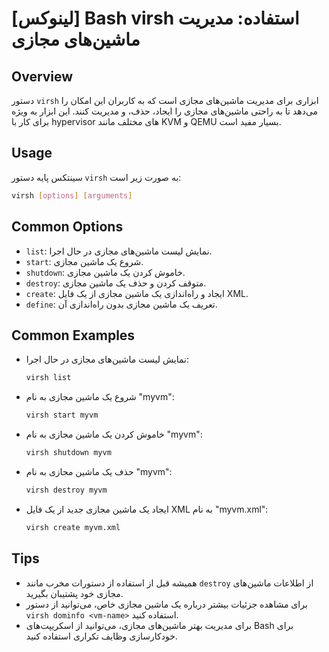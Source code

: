 # [لینوکس] Bash virsh استفاده: مدیریت ماشین‌های مجازی

## Overview
دستور `virsh` ابزاری برای مدیریت ماشین‌های مجازی است که به کاربران این امکان را می‌دهد تا به راحتی ماشین‌های مجازی را ایجاد، حذف، و مدیریت کنند. این ابزار به ویژه برای کار با hypervisor های مختلف مانند KVM و QEMU بسیار مفید است.

## Usage
سینتکس پایه دستور `virsh` به صورت زیر است:

```bash
virsh [options] [arguments]
```

## Common Options
- `list`: نمایش لیست ماشین‌های مجازی در حال اجرا.
- `start`: شروع یک ماشین مجازی.
- `shutdown`: خاموش کردن یک ماشین مجازی.
- `destroy`: متوقف کردن و حذف یک ماشین مجازی.
- `create`: ایجاد و راه‌اندازی یک ماشین مجازی از یک فایل XML.
- `define`: تعریف یک ماشین مجازی بدون راه‌اندازی آن.

## Common Examples
- نمایش لیست ماشین‌های مجازی در حال اجرا:
  ```bash
  virsh list
  ```

- شروع یک ماشین مجازی به نام "myvm":
  ```bash
  virsh start myvm
  ```

- خاموش کردن یک ماشین مجازی به نام "myvm":
  ```bash
  virsh shutdown myvm
  ```

- حذف یک ماشین مجازی به نام "myvm":
  ```bash
  virsh destroy myvm
  ```

- ایجاد یک ماشین مجازی جدید از یک فایل XML به نام "myvm.xml":
  ```bash
  virsh create myvm.xml
  ```

## Tips
- همیشه قبل از استفاده از دستورات مخرب مانند `destroy` از اطلاعات ماشین‌های مجازی خود پشتیبان بگیرید.
- برای مشاهده جزئیات بیشتر درباره یک ماشین مجازی خاص، می‌توانید از دستور `virsh dominfo <vm-name>` استفاده کنید.
- برای مدیریت بهتر ماشین‌های مجازی، می‌توانید از اسکریپت‌های Bash برای خودکارسازی وظایف تکراری استفاده کنید.